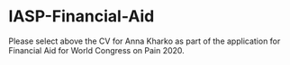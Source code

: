 # IASP-Financial-Aid

Please select above the CV for Anna Kharko as part of the application for Financial Aid for World Congress on Pain 2020.

